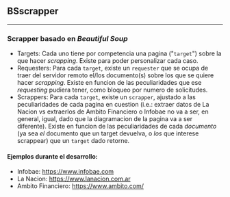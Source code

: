 ## BSscrapper
---
### Scrapper basado en _Beautiful Soup_

* Targets:
	Cada uno tiene por competencia una pagina ("```target```") sobre la que hacer _scrapping_.
	Existe para poder personalizar cada caso.
* Requesters:
	Para cada ```target```, existe un ```requester``` que se ocupa de traer del servidor remoto el/los documento(s) sobre los que se quiere hacer _scrapping_.
	Existe en funcion de las peculiaridades que ese _requesting_ pudiera tener, como bloqueo por numero de solicitudes.
* Scrappers:
	Para cada ```target```, existe un ```scrapper```, ajustado a las peculiaridades de cada pagina en cuestion (i.e.: extraer datos de La Nacion vs extraerlos de Ambito Financiero o Infobae no va a ser, en general, igual, dado que la diagramacion de la pagina va a ser diferente).
	Existe en funcion de las peculiaridades de cada *documento* (ya sea *el* documento que un target devuelva, o *los* que interese scrappear) que un ```target``` dado retorne.

#### Ejemplos durante el desarrollo:

 * Infobae: https://www.infobae.com
 * La Nacion: https://www.lanacion.com.ar
 * Ambito Financiero: https://www.ambito.com/

